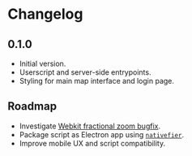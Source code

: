 # Changelog

## 0.1.0

- Initial version.
- Userscript and server-side entrypoints.
- Styling for main map interface and login page.

## Roadmap

- Investigate [Webkit fractional zoom bugfix][leaflet-issue-3575].
- Package script as Electron app using [`nativefier`][nativefier].
- Improve mobile UX and script compatibility.

<!-- Roadmap -->
[leaflet-issue-3575]: https://github.com/Leaflet/Leaflet/issues/3575
[nativefier]: https://github.com/nativefier/nativefier
